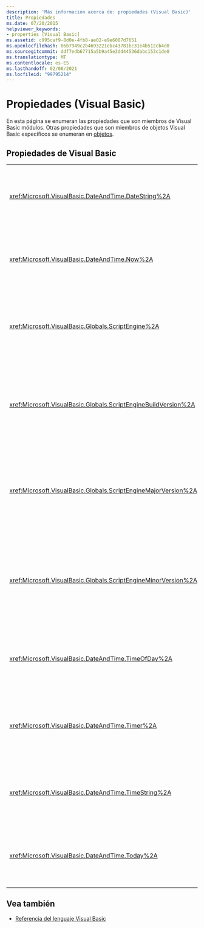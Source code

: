 ```yaml
---
description: 'Más información acerca de: propiedades (Visual Basic)'
title: Propiedades
ms.date: 07/20/2015
helpviewer_keywords:
- properties [Visual Basic]
ms.assetid: c995caf9-8d0e-4fb8-ae02-e9e6087d7651
ms.openlocfilehash: 86b7949c2b4693221ebc43781bc31e4b512cb4d0
ms.sourcegitcommit: ddf7edb67715a5b9a45e3dd44536dabc153c1de0
ms.translationtype: MT
ms.contentlocale: es-ES
ms.lasthandoff: 02/06/2021
ms.locfileid: "99795214"
---
```

# <a name="properties-visual-basic"></a>Propiedades (Visual Basic)

En esta página se enumeran las propiedades que son miembros de Visual Basic módulos. Otras propiedades que son miembros de objetos Visual Basic específicos se enumeran en [objetos](objects/index.md).  
  
## <a name="visual-basic-properties"></a>Propiedades de Visual Basic  
  
|||  
|---|---|  
|<xref:Microsoft.VisualBasic.DateAndTime.DateString%2A>|Devuelve o establece un `String` valor que representa la fecha actual según el sistema.|  
|<xref:Microsoft.VisualBasic.DateAndTime.Now%2A>|Devuelve un `Date` valor que contiene la fecha y hora actuales según el sistema.|  
|<xref:Microsoft.VisualBasic.Globals.ScriptEngine%2A>|Devuelve un objeto `String` que representa el motor en tiempo de ejecución actual que se utiliza.|  
|<xref:Microsoft.VisualBasic.Globals.ScriptEngineBuildVersion%2A>|Devuelve un `Integer` valor de tipo que contiene el número de versión de compilación del tiempo de ejecución actualmente en uso.|  
|<xref:Microsoft.VisualBasic.Globals.ScriptEngineMajorVersion%2A>|Devuelve un `Integer` valor de tipo que contiene el número de versión principal del tiempo de ejecución actualmente en uso.|  
|<xref:Microsoft.VisualBasic.Globals.ScriptEngineMinorVersion%2A>|Devuelve un `Integer` valor de tipo que contiene el número de versión secundaria del motor en tiempo de ejecución actualmente en uso.|  
|<xref:Microsoft.VisualBasic.DateAndTime.TimeOfDay%2A>|Devuelve o establece un valor `Date` que contiene la hora del día actual de acuerdo con el sistema.|  
|<xref:Microsoft.VisualBasic.DateAndTime.Timer%2A>|Devuelve un valor `Double` que representa el número de segundos transcurridos desde la medianoche.|  
|<xref:Microsoft.VisualBasic.DateAndTime.TimeString%2A>|Devuelve o establece un `String` valor que representa la hora actual del día según el sistema.|  
|<xref:Microsoft.VisualBasic.DateAndTime.Today%2A>|Devuelve o establece un valor `Date` que contiene la fecha actual de acuerdo con el sistema.|  
  
## <a name="see-also"></a>Vea también

- [Referencia del lenguaje Visual Basic](index.md)
